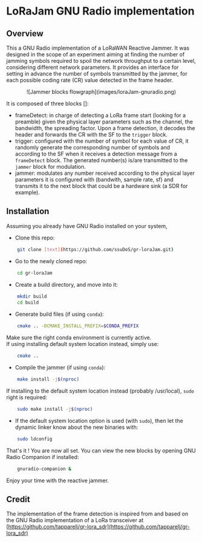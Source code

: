 # LoRaJam GNU Radio implementation

## Overview

This a GNU Radio implementation of a LoRaWAN Reactive Jammer. It was designed in the scope of an experiment aiming at finding the number of jamming symbols required to spoil the network throughput to a certain level, considering different network parameters.
It provides an interface for setting in advance the number of symbols transmitted by the jammer, for each possible coding rate (CR) value detected in the frame header.

<div style="text-align: center;"> 
    ![Jammer blocks flowgraph](images/loraJam-gnuradio.png)
</div>

It is composed of three blocks []:

- frameDetect: in charge of detecting a LoRa frame start (looking for a preamble) given the physical layer parameters such as the channel, the bandwidth, the spreading factor. Upon a frame detection, it decodes the header and forwards the CR with the SF to the `trigger` block.
- trigger: configured with the number of symbol for each value of CR, it randomly generate the corresponding number of symbols and according to the SF when it receives a detection message from a `frameDetect` block. The generated number(s) is/are transmitted to the `jammer` block for modulation.
- jammer: modulates any number received according to the physical layer parameters it is configured with (bandwith, sample rate, sf) and transmits it to the next block that could be a hardware sink (a SDR for example).


## Installation
Assuming you already have GNU Radio installed on your system,

- Clone this repo:
```bash 
    git clone [text](https://github.com/ssuDoS/gr-loraJam.git)
```

- Go to the newly cloned repo:
```bash
    cd gr-loraJam
```

- Create a build directory, and move into it:
```bash
    mkdir build
    cd build
```

- Generate build files (if using `conda`):
```bash
    cmake .. -DCMAKE_INSTALL_PREFIX=$CONDA_PREFIX
```
Make sure the right conda environment is currently active.  
If using installing default system location instead, simply use:
```bash
    cmake ..
```

- Compile the jammer (if using `conda`):
```bash
    make install -j$(nproc)
```
If installing to the default system location instead (probably /usr/local), `sudo` right is required:
```bash
    sudo make install -j$(nproc)
```

- If the default system location option is used (with `sudo`), then let the dynamic linker know about the new binaries with:
```bash
    sudo ldconfig
```

That's it ! You are now all set. You can view the new blocks by opening GNU Radio Companion if installed:
```bash
    gnuradio-companion &
```

Enjoy your time with the reactive jammer.


## Credit

The implementation of the frame detection is inspired from and based on the GNU Radio implementation of a LoRa transceiver at [https://github.com/tapparelj/gr-lora_sdr](https://github.com/tapparelj/gr-lora_sdr) 
